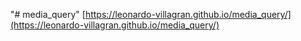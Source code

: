 "# media_query" 
[https://leonardo-villagran.github.io/media_query/](https://leonardo-villagran.github.io/media_query/)